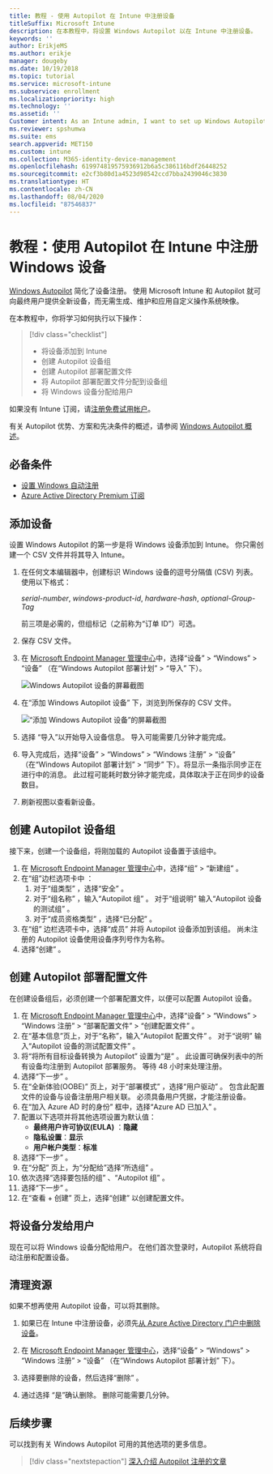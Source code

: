 ```yaml
---
title: 教程 - 使用 Autopilot 在 Intune 中注册设备
titleSuffix: Microsoft Intune
description: 在本教程中，将设置 Windows Autopilot 以在 Intune 中注册设备。
keywords: ''
author: ErikjeMS
ms.author: erikje
manager: dougeby
ms.date: 10/19/2018
ms.topic: tutorial
ms.service: microsoft-intune
ms.subservice: enrollment
ms.localizationpriority: high
ms.technology: ''
ms.assetid: ''
Customer intent: As an Intune admin, I want to set up Windows Autopilot so that users can enroll in Intune.
ms.reviewer: spshumwa
ms.suite: ems
search.appverid: MET150
ms.custom: intune
ms.collection: M365-identity-device-management
ms.openlocfilehash: 619974819575936912b6a5c386116bdf26448252
ms.sourcegitcommit: e2cf3b80d1a4523d98542ccd7bba2439046c3830
ms.translationtype: HT
ms.contentlocale: zh-CN
ms.lasthandoff: 08/04/2020
ms.locfileid: "87546837"
---
```

# <a name="tutorial-use-autopilot-to-enroll-windows-devices-in-intune"></a>教程：使用 Autopilot 在 Intune 中注册 Windows 设备

[Windows Autopilot](../../autopilot/index.yml) 简化了设备注册。 使用 Microsoft Intune 和 Autopilot 就可向最终用户提供全新设备，而无需生成、维护和应用自定义操作系统映像。

在本教程中，你将学习如何执行以下操作：
> [!div class="checklist"]
> * 将设备添加到 Intune
> * 创建 Autopilot 设备组
> * 创建 Autopilot 部署配置文件
> * 将 Autopilot 部署配置文件分配到设备组
> * 将 Windows 设备分配给用户

如果没有 Intune 订阅，请[注册免费试用帐户](../fundamentals/free-trial-sign-up.md)。

有关 Autopilot 优势、方案和先决条件的概述，请参阅 [Windows Autopilot 概述](https://docs.microsoft.com/windows/deployment/windows-autopilot/windows-10-autopilot)。


## <a name="prerequisites"></a>必备条件
- [设置 Windows 自动注册](quickstart-setup-auto-enrollment.md)
- [Azure Active Directory Premium 订阅](https://docs.microsoft.com/azure/active-directory/active-directory-get-started-premium) <!--&#40;[trial subscription](https://go.microsoft.com/fwlink/?LinkID=816845)&#41;-->


## <a name="add-devices"></a>添加设备

设置 Windows Autopilot 的第一步是将 Windows 设备添加到 Intune。 你只需创建一个 CSV 文件并将其导入 Intune。

1. 在任何文本编辑器中，创建标识 Windows 设备的逗号分隔值 (CSV) 列表。 使用以下格式：
    
    *serial-number*, *windows-product-id*, *hardware-hash*, *optional-Group-Tag*
    
    前三项是必需的，但组标记（之前称为“订单 ID”）可选。

2. 保存 CSV 文件。

3. 在 [Microsoft Endpoint Manager 管理中心](https://go.microsoft.com/fwlink/?linkid=2109431)中，选择“设备”   > “Windows”   > “设备”  （在“Windows Autopilot 部署计划”   > “导入”  下）。

    ![Windows Autopilot 设备的屏幕截图](./media/enrollment-autopilot/autopilot-import-device.png)

4. 在“添加 Windows Autopilot 设备”  下，浏览到所保存的 CSV 文件。

    ![“添加 Windows Autopilot 设备”的屏幕截图](./media/tutorial-use-autopilot-enroll-devices/autopilot-import-device2.png)

5. 选择  “导入”以开始导入设备信息。 导入可能需要几分钟才能完成。

4. 导入完成后，选择“设备”   > “Windows”   > “Windows 注册”   > “设备”  （在“Windows Autopilot 部署计划”   > “同步”  下）。将显示一条指示同步正在进行中的消息。 此过程可能耗时数分钟才能完成，具体取决于正在同步的设备数目。

5. 刷新视图以查看新设备。

## <a name="create-an-autopilot-device-group"></a>创建 Autopilot 设备组

接下来，创建一个设备组，将刚加载的 Autopilot 设备置于该组中。

1. 在 [Microsoft Endpoint Manager 管理中心](https://go.microsoft.com/fwlink/?linkid=2109431)中，选择“组”   > “新建组”  。
2. 在“组”边栏选项卡中  ：
    1. 对于“组类型”  ，选择“安全”  。
    2. 对于“组名称”  ，输入“Autopilot 组”  。 对于“组说明”  输入“Autopilot 设备的测试组”  。
    3. 对于“成员资格类型”  ，选择“已分配”  。
3. 在“组”  边栏选项卡中，选择“成员”  并将 Autopilot 设备添加到该组。 尚未注册的 Autopilot 设备使用设备序列号作为名称。
4. 选择“创建”  。  

## <a name="create-an-autopilot-deployment-profile"></a>创建 Autopilot 部署配置文件

在创建设备组后，必须创建一个部署配置文件，以便可以配置 Autopilot 设备。

1. 在 [Microsoft Endpoint Manager 管理中心](https://go.microsoft.com/fwlink/?linkid=2109431)中，选择“设备”   > “Windows”   > “Windows 注册”   > “部署配置文件”   > “创建配置文件”  。
2. 在“基本信息”页上，对于“名称”，输入“Autopilot 配置文件”    。 对于“说明”  输入“Autopilot 设备的测试配置文件”  。
3. 将“将所有目标设备转换为 Autopilot”  设置为“是”  。 此设置可确保列表中的所有设备均注册到 Autopilot 部署服务。 等待 48 小时来处理注册。
4. 选择“下一步”  。
5. 在“全新体验(OOBE)”  页上，对于“部署模式”  ，选择“用户驱动”  。 包含此配置文件的设备与设备注册用户相关联。 必须具备用户凭据，才能注册设备。
6. 在“加入 Azure AD 时的身份”  框中，选择“Azure AD 已加入”  。
7. 配置以下选项并将其他选项设置为默认值：
    - **最终用户许可协议(EULA)** ：**隐藏**
    - **隐私设置**：**显示**
    - **用户帐户类型**：**标准**
8. 选择“下一步”  。
9. 在“分配”  页上，为“分配给”选择“所选组”   。
10. 依次选择“选择要包括的组”  、“Autopilot 组”  。
11. 选择“下一步”  。
12. 在“查看 + 创建”  页上，选择“创建”  以创建配置文件。

## <a name="distribute-devices-to-users"></a>将设备分发给用户

现在可以将 Windows 设备分配给用户。 在他们首次登录时，Autopilot 系统将自动注册和配置设备。 

## <a name="clean-up-resources"></a>清理资源

如果不想再使用 Autopilot 设备，可以将其删除。

1. 如果已在 Intune 中注册设备，必须先[从 Azure Active Directory 门户中删除设备](../remote-actions/devices-wipe.md#delete-devices-from-the-azure-active-directory-portal)。

2. 在 [Microsoft Endpoint Manager 管理中心](https://go.microsoft.com/fwlink/?linkid=2109431)，选择“设备”   > “Windows”   > “Windows 注册”   > “设备”  （在“Windows Autopilot 部署计划”  下）。

3. 选择要删除的设备，然后选择“删除”  。

4. 通过选择  “是”确认删除。 删除可能需要几分钟。

## <a name="next-steps"></a>后续步骤

可以找到有关 Windows Autopilot 可用的其他选项的更多信息。

> [!div class="nextstepaction"]
> [深入介绍 Autopilot 注册的文章](../../autopilot/enrollment-autopilot.md)


